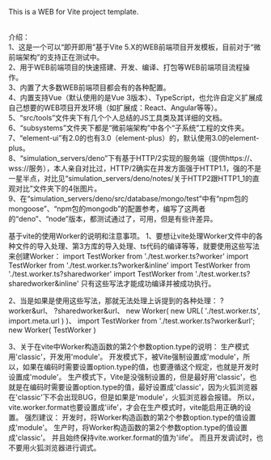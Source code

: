 This is a WEB for Vite project template.<br /><br />

介绍：<br />
1、这是一个可以“即开即用”基于Vite 5.X的WEB前端项目开发模板，目前对于“微前端架构”的支持正在测试中。<br />
2、用于WEB前端项目的快速搭建、开发、编译、打包等WEB前端项目流程操作。<br />
3、内置了大多数WEB前端项目都会有的各种配置。<br />
4、内置支持Vue（默认使用的是Vue 3版本）、TypeScript，也允许自定义扩展成自己想要的WEB项目开发环境（如扩展成：React、Angular等等）。<br />
5、“src/tools”文件夹下有几个个人总结的JS工具类及其详细的文档。<br />
6、“subsystems”文件夹下都是“微前端架构”中各个“子系统”工程的文件夹。<br />
7、“element-ui”有2.0的也有3.0（element-plus）的，默认使用3.0的element-plus。<br />
8、“simulation_servers/deno”下有基于HTTP/2实现的服务端（提供https://、wss://服务），本人亲自对比过，HTTP/2确实在并发方面强于HTTP1.1，强的不是一星半点，对比见“simulation_servers/deno/notes/关于HTTP2跟HTTP1_1的直观对比”文件夹下的4张图片。<br />
9、在“simulation_servers/deno/src/database/mongo/test”中有“npm包的mongoose”、“npm包的mongodb”的配置参考，编写了这两者的“deno”、“node”版本，都测试通过了，可用，但是有些许差异。<br />



基于vite的使用Worker的说明和注意事项。
1、要想让vite处理Worker文件中的各种文件的导入处理、第3方库的导入处理、ts代码的编译等等，就要使用这些写法来创建Worker：
import TestWorker from './test.worker.ts?worker'
import TestWorker from './test.worker.ts?worker&inline'
import TestWorker from './test.worker.ts?sharedworker'
import TestWorker from './test.worker.ts?sharedworker&inline'
只有这些写法才能成功编译并被成功执行。

2、当是如果是使用这些写法，那就无法处理上诉提到的各种处理：
?worker&url、
?sharedworker&url、
new Worker( new URL( './test.worker.ts', import.meta.url ) )、
import TestWorker from './test.worker.ts?worker&url';
new Worker( TestWorker )

3、关于在vite中Worker构造函数的第2个参数option.type的说明：
生产模式用'classic'，开发用'module'。
开发模式下，被Vite强制设置成'module'，所以，如果在编码时需要设置option.type的值，也要遵循这个规定，也就是开发时设置成'module'。
生产模式下，Vite是没强制设置的，但是最好用'classic'，也就是在编码时需要设置option.type的值，最好设置成'classic'，因为火狐浏览器在'classic'下不会出现BUG，但是如果是'module'，火狐浏览器会报错。
所以，vite.worker.format也要设置成'iife'，才会在生产模式时，vite能启用正确的设置。
强烈建议：
开发时，将Worker构造函数的第2个参数option.type的值设置成'module'。
生产时，将Worker构造函数的第2个参数option.type的值设置成'classic'。
并且始终保持vite.worker.format的值为'iife'。
而且开发调试时，也不要用火狐浏览器进行调式。
